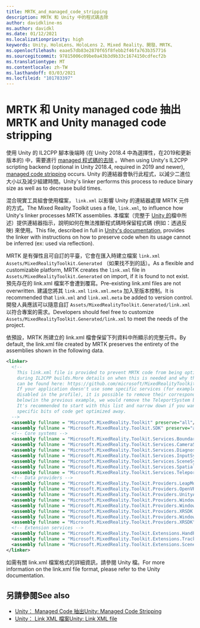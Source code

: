 ```yaml
---
title: MRTK_and_managed_code_stripping
description: MRTK 和 Unity 中的程式碼去除
author: davidkline-ms
ms.author: davidkl
ms.date: 01/12/2021
ms.localizationpriority: high
keywords: Unity、HoloLens、HoloLens 2、Mixed Reality、開發、MRTK、
ms.openlocfilehash: eaae57db83e2870f65f8febb2f46fa763b357716
ms.sourcegitcommit: 97815006c09be0a43b3d9b33c1674150cdfecf2b
ms.translationtype: MT
ms.contentlocale: zh-TW
ms.lasthandoff: 03/03/2021
ms.locfileid: "101783397"
---
```

# <a name="mrtk-and-unity-managed-code-stripping"></a><span data-ttu-id="33b22-104">MRTK 和 Unity managed code 抽出</span><span class="sxs-lookup"><span data-stu-id="33b22-104">MRTK and Unity managed code stripping</span></span>

<span data-ttu-id="33b22-105">使用 Unity 的 IL2CPP 腳本後端時 (在 Unity 2018.4 中為選擇性，在2019和更新版本的) 中，需要進行 [managed 程式碼的去除](https://docs.unity3d.com/Manual/ManagedCodeStripping.html) 。</span><span class="sxs-lookup"><span data-stu-id="33b22-105">When using Unity's IL2CPP scripting backend (optional in Unity 2018.4, required in 2019 and newer), [managed code stripping](https://docs.unity3d.com/Manual/ManagedCodeStripping.html) occurs.</span></span>
<span data-ttu-id="33b22-106">Unity 的連結器會執行此程式，以減少二進位大小以及減少組建時間。</span><span class="sxs-lookup"><span data-stu-id="33b22-106">Unity's linker performs this process to reduce binary size as well as to decrease build times.</span></span>

<span data-ttu-id="33b22-107">混合現實工具組會使用檔案， `link.xml` 以影響 Unity 的連結器處理 MRTK 元件的方式。</span><span class="sxs-lookup"><span data-stu-id="33b22-107">The Mixed Reality Toolkit uses a file, `link.xml`, to influence how Unity's linker processes MRTK assemblies.</span></span> <span data-ttu-id="33b22-108">本檔案（完整于 [Unity 的](https://docs.unity3d.com/Manual/ManagedCodeStripping.html#LinkXML)檔中所述）提供連結器指示，說明如何在無法推斷程式碼時保留程式碼 (例如：透過反映) 來使用。</span><span class="sxs-lookup"><span data-stu-id="33b22-108">This file, described in full in [Unity's documentation](https://docs.unity3d.com/Manual/ManagedCodeStripping.html#LinkXML), provides the linker with instructions on how to preserve code when its usage cannot be inferred (ex: used via reflection).</span></span>

<span data-ttu-id="33b22-109">MRTK 是有彈性且可自訂的平臺，它會在匯入時建立檔案 `link.xml` `Assets/MixedRealityToolkit.Generated` （如果找不到的話）。</span><span class="sxs-lookup"><span data-stu-id="33b22-109">As a flexible and customizable platform, MRTK creates the `link.xml` file in `Assets/MixedRealityToolkit.Generated` on import, if it is found to not exist.</span></span> <span data-ttu-id="33b22-110">預先存在的 link.xml 檔案不會遭到覆寫。</span><span class="sxs-lookup"><span data-stu-id="33b22-110">Pre-existing link.xml files are not overwritten.</span></span> <span data-ttu-id="33b22-111">建議您將其 `link.xml` `link.xml.meta` 加入至版本控制。</span><span class="sxs-lookup"><span data-stu-id="33b22-111">It is recommended that `link.xml` and `link.xml.meta` be added to version control.</span></span> <span data-ttu-id="33b22-112">開發人員應該可以隨意自訂 `Assets/MixedRealityToolkit.Generated/link.xml` 以符合專案的需求。</span><span class="sxs-lookup"><span data-stu-id="33b22-112">Developers should feel free to customize `Assets/MixedRealityToolkit.Generated/link.xml` to meet the needs of the project.</span></span>

<span data-ttu-id="33b22-113">依預設，MRTK 所建立的 link.xml 檔會保留下列資料中所顯示的完整元件。</span><span class="sxs-lookup"><span data-stu-id="33b22-113">By default, the link.xml file created by MRTK preserves the entirety of the assemblies shown in the following data.</span></span>

``` xml
<linker> 
  <!-- 
    This link.xml file is provided to prevent MRTK code from being optimized away 
    during IL2CPP builds.More details on when this is needed and why this is needed 
    can be found here: https://github.com/microsoft/MixedRealityToolkit-Unity/issues/5273 
    If your application doesn't use some specific services (for example, if teleportation system is 
    disabled in the profile), it is possible to remove their corresponding lines down 
    below(in the previous example, we would remove the TeleportSystem below). 
    It's recommended to start with this list and narrow down if you want to ensure 
    specific bits of code get optimized away. 
  --> 
  <assembly fullname = "Microsoft.MixedReality.Toolkit" preserve="all"/> 
  <assembly fullname = "Microsoft.MixedReality.Toolkit.SDK" preserve="all"/> 
  <!-- Core systems --> 
  <assembly fullname = "Microsoft.MixedReality.Toolkit.Services.BoundarySystem" preserve="all"/> 
  <assembly fullname = "Microsoft.MixedReality.Toolkit.Services.CameraSystem" preserve="all"/> 
  <assembly fullname = "Microsoft.MixedReality.Toolkit.Services.DiagnosticsSystem" preserve="all"/> 
  <assembly fullname = "Microsoft.MixedReality.Toolkit.Services.InputSystem" preserve="all"/> 
  <assembly fullname = "Microsoft.MixedReality.Toolkit.Services.SceneSystem" preserve="all"/> 
  <assembly fullname = "Microsoft.MixedReality.Toolkit.Services.SpatialAwarenessSystem" preserve="all"/> 
  <assembly fullname = "Microsoft.MixedReality.Toolkit.Services.TeleportSystem" preserve="all"/> 
  <!-- Data providers --> 
  <assembly fullname = "Microsoft.MixedReality.Toolkit.Providers.LeapMotion" preserve="all"/> 
  <assembly fullname = "Microsoft.MixedReality.Toolkit.Providers.OpenVR" preserve="all"/> 
  <assembly fullname = "Microsoft.MixedReality.Toolkit.Providers.UnityAR" preserve="all"/> 
  <assembly fullname = "Microsoft.MixedReality.Toolkit.Providers.WindowsMixedReality.Shared" preserve="all"/> 
  <assembly fullname = "Microsoft.MixedReality.Toolkit.Providers.WindowsMixedReality" preserve="all"/> 
  <assembly fullname = "Microsoft.MixedReality.Toolkit.Providers.XRSDK.WindowsMixedReality" preserve="all"/> 
  <assembly fullname = "Microsoft.MixedReality.Toolkit.Providers.WindowsVoiceInput" preserve="all"/> 
  <assembly fullname = "Microsoft.MixedReality.Toolkit.Providers.XRSDK" preserve="all"/> 
  <!-- Extension services --> 
  <assembly fullname = "Microsoft.MixedReality.Toolkit.Extensions.HandPhysics" preserve="all"/> 
  <assembly fullname = "Microsoft.MixedReality.Toolkit.Extensions.Tracking" preserve="all"/> 
  <assembly fullname = "Microsoft.MixedReality.Toolkit.Extensions.SceneTransitionService" preserve="all"/> 
</linker>
```

<span data-ttu-id="33b22-114">如需有關 link.xml 檔案格式的詳細資訊，請參閱 Unity 檔。</span><span class="sxs-lookup"><span data-stu-id="33b22-114">For more information on the link.xml file format, please refer to the Unity documentation.</span></span>

## <a name="see-also"></a><span data-ttu-id="33b22-115">另請參閱</span><span class="sxs-lookup"><span data-stu-id="33b22-115">See also</span></span>

- [<span data-ttu-id="33b22-116">Unity： Managed Code 抽出</span><span class="sxs-lookup"><span data-stu-id="33b22-116">Unity: Managed Code Stripping</span></span>](https://docs.unity3d.com/Manual/ManagedCodeStripping.html)
- [<span data-ttu-id="33b22-117">Unity： Link XML 檔案</span><span class="sxs-lookup"><span data-stu-id="33b22-117">Unity: Link XML file</span></span>](https://docs.unity3d.com/Manual/ManagedCodeStripping.html#LinkXML)
